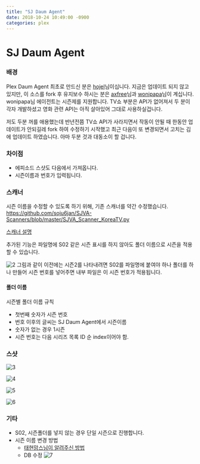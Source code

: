 ```yaml
---
title: "SJ Daum Agent"
date: 2018-10-24 10:49:00 -0900
categories: plex
---
```

# SJ Daum Agent
### 배경
Plex Daum Agent 최초로 만드신 분은 [hojel](https://github.com/hojel/DaumMovie.bundle)님이십니다.
지금은 업데이트 되지 않고 있지만, 이 소스를 fork 후 유지보수 하시는 분은 [axfree](https://github.com/axfree/DaumMovie.bundle)님과 [wonipapa](https://github.com/wonipapa/DaumMovieTVSeries.bundle)님이 계십니다. wonipapa님 에이전트는 시즌제를 지원합니다.
TV쇼 부분은 API가 없어져서 두 분이 각자 개발하셨고 영화 관련 API는 아직 살아있어 그대로 사용하실겁니다.

저도 두분 꺼를 애용했는데 반년전쯤 TV쇼 API가 사라지면서 작동이 안될 때 한동안 업데이트가 안되길레 fork 하여 수정하기 시작했고 최근 다음이 또 변경되면서 고치는 김에 업데이트 하였습니다. 아마 두분 것과 대동소이 할 겁니다.

### 차이점
 - 에피소드 스샷도 다음에서 가져옵니다.
 - 시즌이름과 번호가 입력됩니다.

### 스캐너
시즌 이름을 수정할 수 있도록 하기 위해, 기존 스캐너를 약간 수정했습니다.
https://github.com/soju6jan/SJVA-Scanners/blob/master/SJVA_Scanner_KoreaTV.py

[스캐너 설명](https://www.clien.net/service/board/cm_nas/12981105)

추가된 기능은 파일명에 S02 같은 시즌 표시를 하지 않아도 폴더 이름으로 시즌을 적용할 수 있습니다.

![2](https://i.imgur.com/xSPeOhi.png)
그림과 같이 이전에는 시즌2를 나타내려면 S02를 파일명에 붙여야 하나 폴더를 하나 만들어 시즌 번호를 넣어주면 내부 파일은 이 시즌 번호가 적용됩니다.

#### 폴더 이름
시즌별 폴더 이름 규칙
 - 첫번째 숫자가 시즌 번호
 - 번호 이후의 글씨는 SJ Daum Agent에서 시즌이름
 - 숫자가 없는 경우 1시즌
 - 시즌 번호는 다음 시리즈 목록 ID 순 index이어야 함.

### 스샷
![3](https://i.imgur.com/vmiz1iR.jpg)

![4](https://i.imgur.com/u2QQ0qB.jpg)

![5](https://i.imgur.com/VdbqaMk.png)

![6](https://i.imgur.com/KUZFQlH.jpg)


### 기타
 - S02, 시즌폴더를 넣지 않는 경우 단일 시즌으로 진행합니다.
 - 시즌 이름 변경 방법
   - [태현맘스님이 알려주신 방법](https://cafe.naver.com/mk802/28088)
   - DB 수정
    ![7](https://i.imgur.com/VhSBUdv.png)
